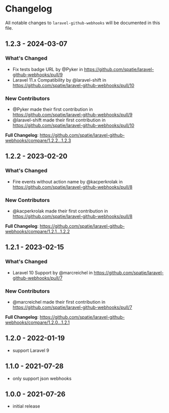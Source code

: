 # Changelog

All notable changes to `laravel-github-webhooks` will be documented in this file.

## 1.2.3 - 2024-03-07

### What's Changed

* Fix tests badge URL by @Pyker in https://github.com/spatie/laravel-github-webhooks/pull/9
* Laravel 11.x Compatibility by @laravel-shift in https://github.com/spatie/laravel-github-webhooks/pull/10

### New Contributors

* @Pyker made their first contribution in https://github.com/spatie/laravel-github-webhooks/pull/9
* @laravel-shift made their first contribution in https://github.com/spatie/laravel-github-webhooks/pull/10

**Full Changelog**: https://github.com/spatie/laravel-github-webhooks/compare/1.2.2...1.2.3

## 1.2.2 - 2023-02-20

### What's Changed

- Fire events without action name by @kacperkrolak in https://github.com/spatie/laravel-github-webhooks/pull/8

### New Contributors

- @kacperkrolak made their first contribution in https://github.com/spatie/laravel-github-webhooks/pull/8

**Full Changelog**: https://github.com/spatie/laravel-github-webhooks/compare/1.2.1...1.2.2

## 1.2.1 - 2023-02-15

### What's Changed

- Laravel 10 Support by @marcreichel in https://github.com/spatie/laravel-github-webhooks/pull/7

### New Contributors

- @marcreichel made their first contribution in https://github.com/spatie/laravel-github-webhooks/pull/7

**Full Changelog**: https://github.com/spatie/laravel-github-webhooks/compare/1.2.0...1.2.1

## 1.2.0 - 2022-01-19

- support Laravel 9

## 1.1.0 - 2021-07-28

- only support json webhooks

## 1.0.0 - 2021-07-26

- initial release
